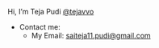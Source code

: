 Hi, I’m Teja Pudi [@tejavvo](https://github.com/tejavvo)
- Contact me:
  - My Email: saiteja11.pudi@gmail.com

<!---
tejavvo/tejavvo is a ✨ special ✨ repository because its `README.md` (this file) appears on your GitHub profile.
You can click the Preview link to take a look at your changes.
--->
